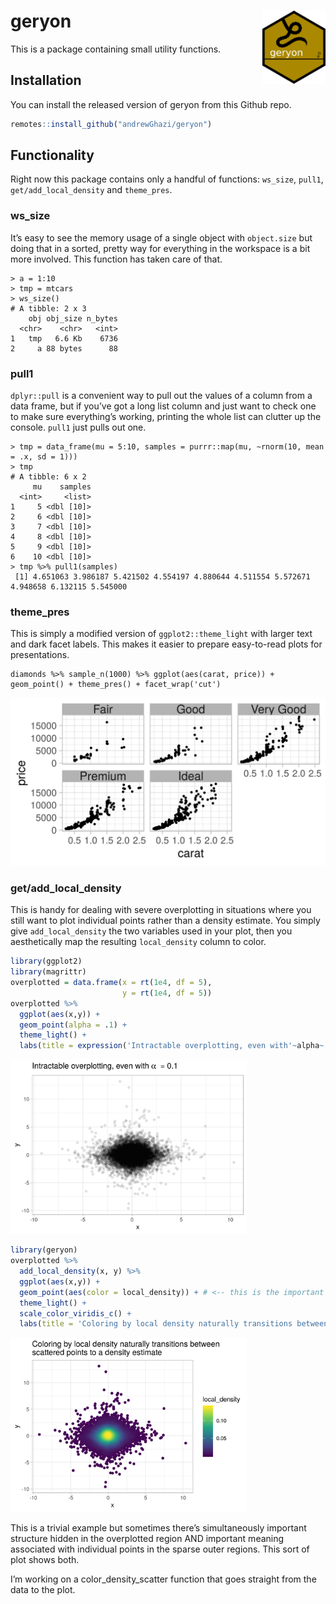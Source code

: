 
<!-- README.md is generated from README.Rmd. Please edit that file -->

# geryon <img src="man/figures/logo.png" align="right" title="Behold the one whose stench fills all the world!" width = "20%"/>

<!-- badges: start -->
<!-- [![Lifecycle: experimental](https://img.shields.io/badge/lifecycle-experimental-orange.svg)](https://www.tidyverse.org/lifecycle/#experimental)
<!-- [![CRAN status](https://www.r-pkg.org/badges/version/geryon)](https://CRAN.R-project.org/package=geryon)
<!-- badges: end -->

This is a package containing small utility functions.

## Installation

You can install the released version of geryon from this Github repo.

``` r
remotes::install_github("andrewGhazi/geryon")
```

## Functionality

Right now this package contains only a handful of functions: `ws_size`,
`pull1`, `get/add_local_density` and `theme_pres`.

### ws\_size

It’s easy to see the memory usage of a single object with `object.size`
but doing that in a sorted, pretty way for everything in the workspace
is a bit more involved. This function has taken care of that.

    > a = 1:10
    > tmp = mtcars
    > ws_size()
    # A tibble: 2 x 3
        obj obj_size n_bytes
      <chr>    <chr>   <int>
    1   tmp   6.6 Kb    6736
    2     a 88 bytes      88

### pull1

`dplyr::pull` is a convenient way to pull out the values of a column
from a data frame, but if you’ve got a long list column and just want to
check one to make sure everything’s working, printing the whole list can
clutter up the console. `pull1` just pulls out one.

    > tmp = data_frame(mu = 5:10, samples = purrr::map(mu, ~rnorm(10, mean = .x, sd = 1)))
    > tmp
    # A tibble: 6 x 2
         mu    samples
      <int>     <list>
    1     5 <dbl [10]>
    2     6 <dbl [10]>
    3     7 <dbl [10]>
    4     8 <dbl [10]>
    5     9 <dbl [10]>
    6    10 <dbl [10]>
    > tmp %>% pull1(samples)
     [1] 4.651063 3.986187 5.421502 4.554197 4.880644 4.511554 5.572671 4.948658 6.132115 5.545000

### theme\_pres

This is simply a modified version of `ggplot2::theme_light` with larger
text and dark facet labels. This makes it easier to prepare easy-to-read
plots for presentations.

    diamonds %>% sample_n(1000) %>% ggplot(aes(carat, price)) + geom_point() + theme_pres() + facet_wrap('cut')

![](man/figures/theme_pres_example.png)

### get/add\_local\_density

This is handy for dealing with severe overplotting in situations where
you still want to plot individual points rather than a density estimate.
You simply give `add_local_density` the two variables used in your plot,
then you aesthetically map the resulting `local_density` column to
color.

``` r
library(ggplot2)
library(magrittr)
overplotted = data.frame(x = rt(1e4, df = 5),
                         y = rt(1e4, df = 5))
overplotted %>% 
  ggplot(aes(x,y)) +
  geom_point(alpha = .1) + 
  theme_light() + 
  labs(title = expression('Intractable overplotting, even with'~alpha~' = 0.1'))
```

<img src="man/figures/overplotted.png" width="75%" />

``` r
library(geryon)
overplotted %>% 
  add_local_density(x, y) %>% 
  ggplot(aes(x,y)) +
  geom_point(aes(color = local_density)) + # <-- this is the important bit
  theme_light() + 
  scale_color_viridis_c() + 
  labs(title = 'Coloring by local density naturally transitions between\nscattered points to a density estimate')
```

<img src="man/figures/color_density.png" width="75%" />

This is a trivial example but sometimes there’s simultaneously important
structure hidden in the overplotted region AND important meaning
associated with individual points in the sparse outer regions. This sort
of plot shows both.

I’m working on a color\_density\_scatter function that goes straight
from the data to the plot.
